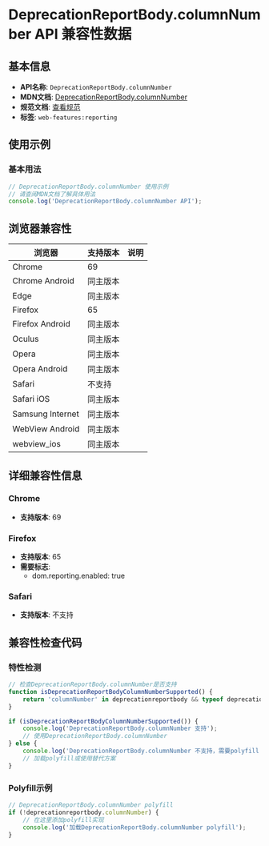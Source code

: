 # DeprecationReportBody.columnNumber API 兼容性数据

## 基本信息

- **API名称**: `DeprecationReportBody.columnNumber`
- **MDN文档**: [DeprecationReportBody.columnNumber](https://developer.mozilla.org/docs/Web/API/DeprecationReportBody/columnNumber)
- **规范文档**: [查看规范](https://wicg.github.io/deprecation-reporting/#dom-deprecationreportbody-columnnumber)
- **标签**: `web-features:reporting`

## 使用示例

### 基本用法

```javascript
// DeprecationReportBody.columnNumber 使用示例
// 请查阅MDN文档了解具体用法
console.log('DeprecationReportBody.columnNumber API');
```

## 浏览器兼容性

| 浏览器 | 支持版本 | 说明 |
|--------|----------|------|
| Chrome | 69 |  |
| Chrome Android | 同主版本 |  |
| Edge | 同主版本 |  |
| Firefox | 65 |  |
| Firefox Android | 同主版本 |  |
| Oculus | 同主版本 |  |
| Opera | 同主版本 |  |
| Opera Android | 同主版本 |  |
| Safari | 不支持 |  |
| Safari iOS | 同主版本 |  |
| Samsung Internet | 同主版本 |  |
| WebView Android | 同主版本 |  |
| webview_ios | 同主版本 |  |

## 详细兼容性信息

### Chrome

- **支持版本**: 69

### Firefox

- **支持版本**: 65
- **需要标志**: 
  - dom.reporting.enabled: true

### Safari

- **支持版本**: 不支持

## 兼容性检查代码

### 特性检测

```javascript
// 检查DeprecationReportBody.columnNumber是否支持
function isDeprecationReportBodyColumnNumberSupported() {
    return 'columnNumber' in deprecationreportbody && typeof deprecationreportbody.columnNumber === 'function';
}

if (isDeprecationReportBodyColumnNumberSupported()) {
    console.log('DeprecationReportBody.columnNumber 支持');
    // 使用DeprecationReportBody.columnNumber
} else {
    console.log('DeprecationReportBody.columnNumber 不支持，需要polyfill');
    // 加载polyfill或使用替代方案
}
```

### Polyfill示例

```javascript
// DeprecationReportBody.columnNumber polyfill
if (!deprecationreportbody.columnNumber) {
    // 在这里添加polyfill实现
    console.log('加载DeprecationReportBody.columnNumber polyfill');
}
```

